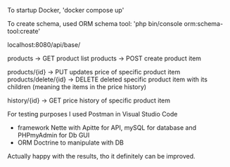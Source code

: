 To startup Docker, 'docker compose up'

To create schema, used ORM schema tool: 'php bin/console orm:schema-tool:create'

localhost:8080/api/base/

products -> GET product list
products -> POST create product item 

products/{id} -> PUT updates price of specific product item
products/delete/{id} -> DELETE deleted specific product item with its children (meaning the items in the price history)

history/{id} -> GET price history of specific product item


For testing purposes I used Postman in Visual Studio Code
- framework Nette with Apitte for API, mySQL for database and PHPmyAdmin for Db GUI
- ORM Doctrine to manipulate with DB

Actually happy with the results, tho it definitely can be improved. 